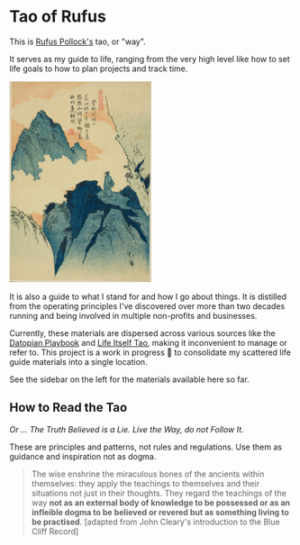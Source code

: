 # Tao of Rufus

This is [Rufus Pollock's](https://rufuspollock) tao, or "way". 

It serves as my guide to life, ranging from the very high level like how to set life goals to how to plan projects and track time.

<img src="/assets/climbing-mountain-liuzhou.jpg" alt="" width="50%" />

It is also a guide to what I stand for and how I go about things. It is distilled from the operating principles I've discovered over more than two decades running and being involved in multiple non-profits and businesses. 

Currently, these materials are dispersed across various sources like the [Datopian Playbook](https://datopian.com/playbook/) and [Life Itself Tao](https://lifeitself.org/tao/), making it inconvenient to manage or refer to. This project is a work in progress 🚧 to  consolidate my scattered life guide materials into a single location.

See the sidebar on the left for the materials available here so far.

## How to Read the Tao

*Or ... The Truth Believed is a Lie. Live the Way, do not Follow It.*

These are principles and patterns, not rules and regulations. Use them as guidance and inspiration not as dogma.

> The wise enshrine the miraculous bones of the ancients within themselves: they apply the teachings to themselves and their situations not just in their thoughts. They regard the teachings of the way **not as an external body of knowledge to be possessed or as an infleible dogma to be believed or revered but as something living to be practised**. [adapted from John Cleary's introduction to the Blue Cliff Record]
